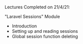 Lectures Completed on 21/4/21:

"Laravel Sessions" Module
* Introduction
* Setting up and reading sessions
* Global session function deleting